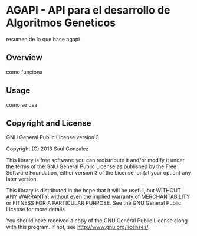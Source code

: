 # AGAPI - API para el desarrollo de Algoritmos Geneticos

resumen de lo que hace agapi 

## Overview

como funciona

## Usage

como se usa

## Copyright and License

GNU General Public License version 3

Copyright (C) 2013 Saul Gonzalez

This library is free software: you can redistribute it and/or modify 
it under the terms of the GNU General Public License as published by
the Free Software Foundation, either version 3 of the License, or
(at your option) any later version.

This library is distributed in the hope that it will be useful,
but WITHOUT ANY WARRANTY; without even the implied warranty of
MERCHANTABILITY or FITNESS FOR A PARTICULAR PURPOSE.  See the
GNU General Public License for more details.
 
You should have received a copy of the GNU General Public License
along with this program.  If not, see <http://www.gnu.org/licenses/>.